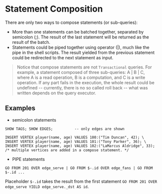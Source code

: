# Statement Composition

There are only two ways to compose statements (or sub-queries):

* More than one statements can be batched together, separated by semicolon (;). The result of the last statement will be returned as the result of the batch.
* Statements could be piped together using operator (|), much like the pipe in the shell scripts. The result yielded from the previous statement could be redirected to the next statement as input.

> Notice that compose statements are not `Transactional` queries.
> For example, a statement composed of three sub-queries: A | B | C, where A is a read operation, B is a computation, and C is a write operation.
> If any part fails in the execution, the whole result could be undefined -- currently, there is no so called roll back -- what was written depends on the query executor.

## Examples

* semicolon statements

```ngql
SHOW TAGS; SHOW EDGES;          -- only edges are shown

INSERT VERTEX player(name, age) VALUES 100:("Tim Duncan", 42); \
INSERT VERTEX player(name, age) VALUES 101:("Tony Parker", 36); \
INSERT VERTEX player(name, age) VALUES 102:("LaMarcus Aldridge", 33);  /* multiple vertices are added in a compose statement. */

```

* PIPE statements

```ngql
GO FROM 201 OVER edge_serve | GO FROM $-.id OVER edge_fans | GO FROM $-.id ...
```

Placeholder `$-.id` takes the result from the first statement `GO FROM 201 OVER edge_serve YIELD edge_serve._dst AS id`.

